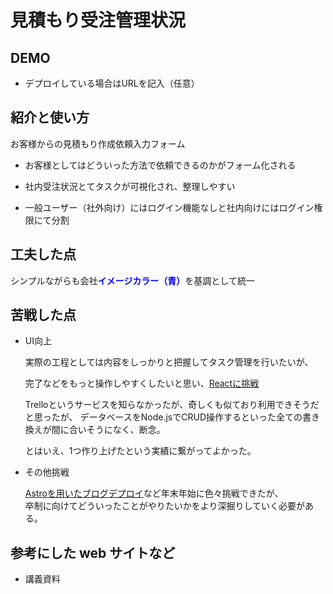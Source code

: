 # 見積もり受注管理状況

## DEMO

  - デプロイしている場合はURLを記入（任意）

## 紹介と使い方

   お客様からの見積もり作成依頼入力フォーム

  * お客様としてはどういった方法で依頼できるのかがフォーム化される

  * 社内受注状況とてタスクが可視化され、整理しやすい

  * 一般ユーザー（社外向け）にはログイン機能なしと社内向けにはログイン権限にて分割

## 工夫した点

  シンプルながらも会社<font color="blue">**イメージカラー（青）**</font>を基調として統一

## 苦戦した点

  - UI向上

    実際の工程としては内容をしっかりと把握してタスク管理を行いたいが、

    完了などをもっと操作しやすくしたいと思い、[Reactに挑戦](https://github.com/ksk-461/darganddrop-tutorial-yt)

    Trelloというサービスを知らなかったが、奇しくも似ており利用できそうだと思ったが、
    データベースをNode.jsでCRUD操作するといった全ての書き換えが間に合いそうになく、断念。

    とはいえ、1つ作り上げたという実績に繋がってよかった。

  - その他挑戦

    [Astroを用いたブログデプロイ](https://main--papaya-unicorn-96836e.netlify.app/)など年末年始に色々挑戦できたが、<br>
    卒制に向けてどういったことがやりたいかをより深掘りしていく必要がある。

## 参考にした web サイトなど

  - 講義資料